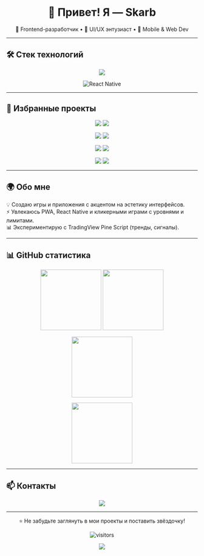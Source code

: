 <h1 align="center">👋 Привет! Я — Skarb</h1>

<p align="center">
  🚀 Frontend-разработчик • 🎨 UI/UX энтузиаст • 📱 Mobile & Web Dev  
</p>

---

## 🛠️ Стек технологий  

<p align="center">
  <!-- Убрали reactnative (его нет в skillicons) -->
  <img src="https://skillicons.dev/icons?i=js,react,nodejs,mongodb,html,css,figma" />
</p>

<p align="center">
  <!-- Отдельный бейдж для React Native -->
  <img alt="React Native" src="https://img.shields.io/badge/React%20Native-000?style=for-the-badge&logo=react&logoColor=61DAFB" />
</p>

---

## 🚀 Избранные проекты  

<p align="center">
  <a href="https://github.com/skarb-by/CarsSlider"><img src="https://github-readme-stats.vercel.app/api/pin/?username=skarb-by&repo=CarsSlider&theme=tokyonight&hide_border=true" /></a>
  <a href="https://github.com/skarb-by/SkarbNews"><img src="https://github-readme-stats.vercel.app/api/pin/?username=skarb-by&repo=SkarbNews&theme=tokyonight&hide_border=true" /></a>
</p>

<p align="center">
  <a href="https://github.com/skarb-by/Projects-ReactJS"><img src="https://github-readme-stats.vercel.app/api/pin/?username=skarb-by&repo=Projects-ReactJS&theme=tokyonight&hide_border=true" /></a>
  <a href="https://github.com/skarb-by/ZaraNew"><img src="https://github-readme-stats.vercel.app/api/pin/?username=skarb-by&repo=ZaraNew&theme=tokyonight&hide_border=true" /></a>
</p>

<p align="center">
  <a href="https://github.com/skarb-by/Zara"><img src="https://github-readme-stats.vercel.app/api/pin/?username=skarb-by&repo=Zara&theme=tokyonight&hide_border=true" /></a>
  <a href="https://github.com/skarb-by/calculator-3D"><img src="https://github-readme-stats.vercel.app/api/pin/?username=skarb-by&repo=calculator-3D&theme=tokyonight&hide_border=true" /></a>
</p>

<p align="center">
  <a href="https://github.com/skarb-by/mogo"><img src="https://github-readme-stats.vercel.app/api/pin/?username=skarb-by&repo=mogo&theme=tokyonight&hide_border=true" /></a>
  <a href="https://github.com/skarb-by/task1"><img src="https://github-readme-stats.vercel.app/api/pin/?username=skarb-by&repo=task1&theme=tokyonight&hide_border=true" /></a>
</p>

---


## 🌍 Обо мне  

💡 Создаю игры и приложения с акцентом на эстетику интерфейсов.  
⚡ Увлекаюсь PWA, React Native и кликерными играми с уровнями и лимитами.  
📊 Экспериментирую с TradingView Pine Script (тренды, сигналы).  

---

## 📊 GitHub статистика  

<p align="center">
  <img src="https://github-readme-stats.vercel.app/api?username=skarb-by&show_icons=true&theme=dark" height="160" />
  <img src="https://github-readme-stats.vercel.app/api/top-langs/?username=skarb-by&layout=compact&theme=dark" height="160" />
</p>

<p align="center">
  <img src="https://github-readme-streak-stats.herokuapp.com?user=skarb-by&theme=radical&hide_border=true" height="160"/>
  </p>
  <p align="center">
  <img src="https://github-profile-trophy.vercel.app/?username=skarb-by&theme=darkhub" height="160"/>
</p>

---

## 📫 Контакты  

<p align="center">
  <a href="https://t.me/robin_hood_8"><img src="https://img.shields.io/badge/Telegram-000?style=for-the-badge&logo=telegram&logoColor=26A5E4" /></a>
</p>

---

<p align="center">⭐️ Не забудьте заглянуть в мои проекты и поставить звёздочку!</p>
<p align="center"> <img src="https://visitor-badge.laobi.icu/badge?page_id=skarb-by" alt="visitors"/> </p>

<p align="center">
  <img src="https://capsule-render.vercel.app/api?type=waving&color=0:FF1178,100:00ffe7&height=120&section=footer"/>
</p>

